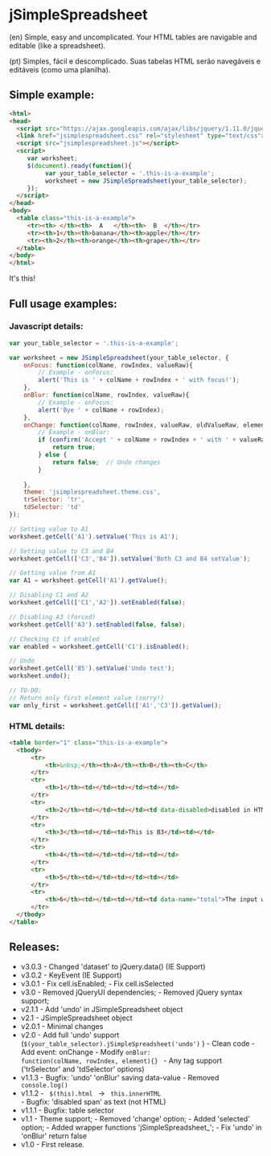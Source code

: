 # jSimpleSpreadsheet
     
(en)
Simple, easy and uncomplicated. Your HTML tables are navigable and editable (like a spreadsheet).

(pt)
Simples, fácil e descomplicado. Suas tabelas HTML serão navegáveis e editáveis (como uma planilha).

## Simple example:

```html
<html>
<head>
  <script src="https://ajax.googleapis.com/ajax/libs/jquery/1.11.0/jquery.min.js"></script>
  <link href="jsimplespreadsheet.css" rel="stylesheet" type="text/css">
  <script src="jsimplespreadsheet.js"></script>
  <script>
     var worksheet;
     $(document).ready(function(){
          var your_table_selector = '.this-is-a-example';
          worksheet = new JSimpleSpreadsheet(your_table_selector);
     });
  </script>
</head>
<body>
  <table class="this-is-a-example">
     <tr><th> </th><th>  A   </th><th>  B  </th></tr>
     <tr><th>1</th><th>banana</th><th>apple</th></tr>
     <tr><th>2</th><th>orange</th><th>grape</th></tr>         
  </table>
</body>
</html>
```

It's this!

## Full usage examples:

### Javascript details:
```javascript
var your_table_selector = '.this-is-a-example';

var worksheet = new JSimpleSpreadsheet(your_table_selector, {					
    onFocus: function(colName, rowIndex, valueRaw){
        // Example - onFocus:
        alert('This is ' + colName + rowIndex + ' with focus!');
    },
    onBlur: function(colName, rowIndex, valueRaw){						
        // Example - onFocus:
        alert('Bye ' + colName + rowIndex);
    },
    onChange: function(colName, rowIndex, valueRaw, oldValueRaw, element){					
        // Example - onBlur:
        if (confirm('Accept ' + colName + rowIndex + ' with ' + valueRaw + '?')){
            return true;
        } else {
            return false;  // Undo changes
        }
        
    },
    theme: 'jsimplespreadsheet.theme.css',
    trSelector: 'tr',    
    tdSelector: 'td'
});

// Setting value to A1
worksheet.getCell('A1').setValue('This is A1');

// Setting value to C3 and B4
worksheet.getCell(['C3','B4']).setValue('Both C3 and B4 setValue');

// Getting value from A1
var A1 = worksheet.getCell('A1').getValue();

// Disabling C1 and A2
worksheet.getCell(['C1','A2']).setEnabled(false);

// Disabling A3 (forced)
worksheet.getCell('A3').setEnabled(false, false);

// Checking C1 if enabled
var enabled = worksheet.getCell('C1').isEnabled();

// Undo
worksheet.getCell('B5').setValue('Undo test');
worksheet.undo();

// TO-DO: 
// Return only first element value (sorry!)
var only_first = worksheet.getCell(['A1','C3']).getValue();      


```

### HTML details:

```html
<table border="1" class="this-is-a-example">                    
  <tbody>
      <tr>
          <th>&nbsp;</th><th>A</th><th>B</th><th>C</th>
      </tr>
      <tr>                                                         
          <th>1</th><td></td><td></td><td></td>                        
      </tr>                                            
      <tr>                                                         
          <th>2</th><td></td><td></td><td data-disabled>disabled in HTML code</td>                        
      </tr>                                            
      <tr>                                                         
          <th>3</th><td></td><td>This is B3</td><td></td>                         
      </tr>                                            
      <tr>                                                         
          <th>4</th><td></td><td></td><td></td>                     
      </tr>                                            
      <tr>                                                         
          <th>5</th><td></td><td></td><td></td>                       
      </tr>                                        
      <tr>
          <th>6</th><td></td><td></td><td data-name="total">The input will be named 'total'</td>                      
      </tr>  
  </tbody>
</table> 
``` 
## Releases:
* v3.0.3
      - Changed 'dataset' to jQuery.data() (IE Support)
* v3.0.2
      - KeyEvent (IE Support)
* v3.0.1
      - Fix cell.isEnabled;
      - Fix cell.isSelected
* v3.0
      - Removed jQueryUI dependencies;
      - Removed jQuery syntax support;      
* v2.1.1
      - Add 'undo' in JSimpleSpreadsheet object
* v2.1
      - JSimpleSpreadsheet object
* v2.0.1
      - Minimal changes
* v2.0
      - Add full 'undo' support (<code>$(your_table_selector).jSimpleSpreadsheet('undo')</code> )
      - Clean code
      - Add event: onChange
      - Modify <code>onBlur: function(colName, rowIndex, element){} </code>
      - Any tag support ('trSelector' and 'tdSelector' options)
* v1.1.3
      - Bugfix: 'undo' 'onBlur' saving data-value
      - Removed <code> console.log() </code>     
* v1.1.2
      - <code> $(this).html </code> -> <code> this.innerHTML </code>
      - Bugfix: 'disabled span' as text (not HTML)       
* v1.1.1
      - Bugfix: table selector
* v1.1 
      - Theme support;
      - Removed 'change' option;
      - Added 'selected' option;
      - Added wrapper functions 'jSimpleSpreadsheet_';
      - Fix 'undo' in 'onBlur' return false 
* v1.0 
      - First release. 
